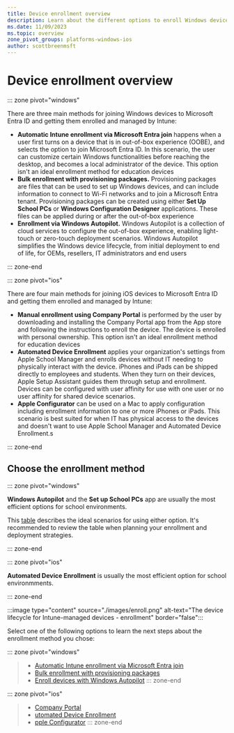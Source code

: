 ```yaml
---
title: Device enrollment overview
description: Learn about the different options to enroll Windows devices in Microsoft Intune
ms.date: 11/09/2023
ms.topic: overview
zone_pivot_groups: platforms-windows-ios
author: scottbreenmsft
---
```


# Device enrollment overview

::: zone pivot="windows"

There are three main methods for joining Windows devices to Microsoft Entra ID and getting them enrolled and managed by Intune:

- **Automatic Intune enrollment via Microsoft Entra join** happens when a user first turns on a device that is in out-of-box experience (OOBE), and selects the option to join Microsoft Entra ID. In this scenario, the user can customize certain Windows functionalities before reaching the desktop, and becomes a local administrator of the device. This option isn't an ideal enrollment method for education devices
- **Bulk enrollment with provisioning packages.** Provisioning packages are files that can be used to set up Windows devices, and can include information to connect to Wi-Fi networks and to join a Microsoft Entra tenant. Provisioning packages can be created using either **Set Up School PCs** or **Windows Configuration Designer** applications. These files can be applied during or after the out-of-box experience
- **Enrollment via Windows Autopilot.** Windows Autopilot is a collection of cloud services to configure the out-of-box experience, enabling light-touch or zero-touch deployment scenarios. Windows Autopilot simplifies the Windows device lifecycle, from initial deployment to end of life, for OEMs, resellers, IT administrators and end users

::: zone-end

::: zone pivot="ios"

There are four main methods for joining iOS devices to Microsoft Entra ID and getting them enrolled and managed by Intune:

- **Manual enrollment using Company Portal** is performed by the user by downloading and installing the Company Portal app from the App store and following the instructions to enroll the device. The device is enrolled with personal ownership. This option isn't an ideal enrollment method for education devices
- **Automated Device Enrollment** applies your organization's settings from Apple School Manager and enrolls devices without IT needing to physically interact with the device. iPhones and iPads can be shipped directly to employees and students. When they turn on their devices, Apple Setup Assistant guides them through setup and enrollment. Devices can be configured with user affinity for use with one user or no user affinity for shared device scenarios.
- **Apple Configurator** can be used on a Mac to apply configuration including enrollment information to one or more iPhones or iPads. This scenario is best suited for when IT has physical access to the devices and doesn't want to use Apple School Manager and Automated Device Enrollment.s

::: zone-end

## Choose the enrollment method

::: zone pivot="windows"

**Windows Autopilot** and the **Set up School PCs** app are usually the most efficient options for school environments.

This [table][INT-1] describes the ideal scenarios for using either option. It's recommended to review the table when planning your enrollment and deployment strategies.

::: zone-end

::: zone pivot="ios"

**Automated Device Enrollment** is usually the most efficient option for school environmments.

::: zone-end

:::image type="content" source="./images/enroll.png" alt-text="The device lifecycle for Intune-managed devices - enrollment" border="false":::

Select one of the following options to learn the next steps about the enrollment method you chose:

::: zone pivot="windows"
> - [Automatic Intune enrollment via Microsoft Entra join](enroll-entra-join.md)
> - [Bulk enrollment with provisioning packages](enroll-package.md)
> - [Enroll devices with Windows Autopilot](enroll-autopilot.md)
::: zone-end

::: zone pivot="ios"
> - [Company Portal](enroll-ios-company-portal.md)
> - [utomated Device Enrollment](enroll-ios-ade.md)
> - [pple Configurator](enroll-ios-apple-configurator.md)
::: zone-end

<!-- Reference links in article -->

[INT-1]: /intune-education/add-devices-windows#when-to-use-set-up-school-pcs-vs-windows-autopilot

